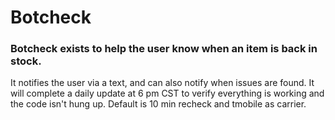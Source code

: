 # Botcheck
### Botcheck exists to help the user know when an item is back in stock.
It notifies the user via a text, and can also notify when issues are found. It will complete a daily update at 6 pm CST to verify everything is working and the code isn't hung up. Default is 10 min recheck and tmobile as carrier.